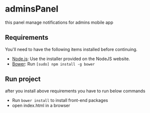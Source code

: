 # adminsPanel 
this panel manage notifications for admins mobile app

## Requirements
You'll need to have the following items installed before continuing.
  * [Node.js](http://nodejs.org): Use the installer provided on the NodeJS website.
  * [Bower](http://bower.io): Run `[sudo] npm install -g bower`
  
## Run project
after you install above requirements you have to run below commands
  * Run `bower install` to install front-end packages
  * open index.html in a browser